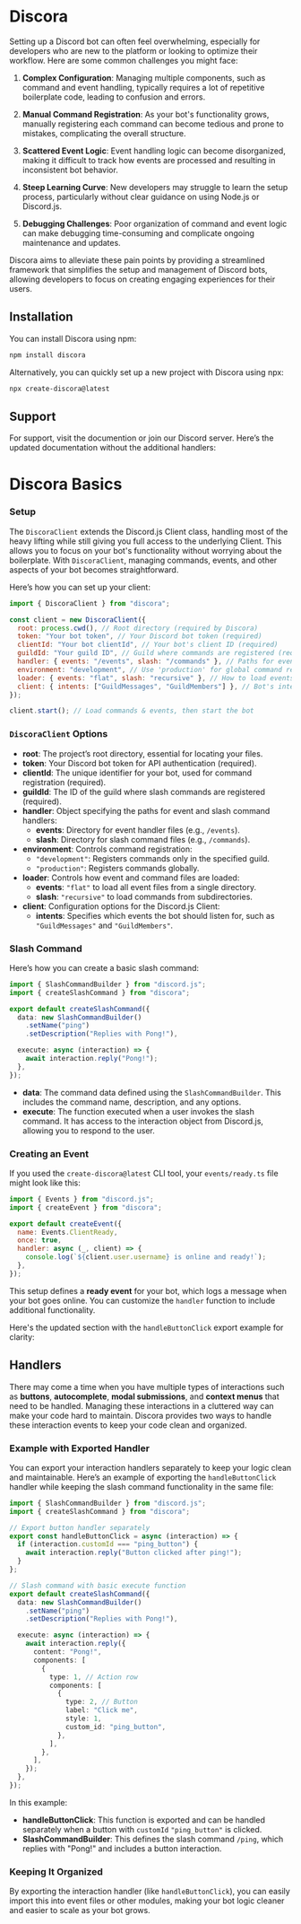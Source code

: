 # Discora 


Setting up a Discord bot can often feel overwhelming, especially for developers who are new to the platform or looking to optimize their workflow. Here are some common challenges you might face:

1. **Complex Configuration**: Managing multiple components, such as command and event handling, typically requires a lot of repetitive boilerplate code, leading to confusion and errors.

2. **Manual Command Registration**: As your bot's functionality grows, manually registering each command can become tedious and prone to mistakes, complicating the overall structure.

3. **Scattered Event Logic**: Event handling logic can become disorganized, making it difficult to track how events are processed and resulting in inconsistent bot behavior.

4. **Steep Learning Curve**: New developers may struggle to learn the setup process, particularly without clear guidance on using Node.js or Discord.js.

5. **Debugging Challenges**: Poor organization of command and event logic can make debugging time-consuming and complicate ongoing maintenance and updates.

Discora aims to alleviate these pain points by providing a streamlined framework that simplifies the setup and management of Discord bots, allowing developers to focus on creating engaging experiences for their users.



## Installation

You can install Discora using npm:

```bash
npm install discora
```

Alternatively, you can quickly set up a new project with Discora using npx:

```bash
npx create-discora@latest
```


## Support

For support, visit the documention or join our Discord server.
Here’s the updated documentation without the additional handlers:



# Discora Basics

### Setup

The `DiscoraClient` extends the Discord.js Client class, handling most of the heavy lifting while still giving you full access to the underlying Client. This allows you to focus on your bot's functionality without worrying about the boilerplate. With `DiscoraClient`, managing commands, events, and other aspects of your bot becomes straightforward.

Here’s how you can set up your client:

```js
import { DiscoraClient } from "discora";

const client = new DiscoraClient({
  root: process.cwd(), // Root directory (required by Discora)
  token: "Your bot token", // Your Discord bot token (required)
  clientId: "Your bot clientId", // Your bot's client ID (required)
  guildId: "Your guild ID", // Guild where commands are registered (required)
  handler: { events: "/events", slash: "/commands" }, // Paths for event & command handlers
  environment: "development", // Use 'production' for global command registration
  loader: { events: "flat", slash: "recursive" }, // How to load events and commands
  client: { intents: ["GuildMessages", "GuildMembers"] }, // Bot's intents
});

client.start(); // Load commands & events, then start the bot
```

### `DiscoraClient` Options

- **root**: The project’s root directory, essential for locating your files.
- **token**: Your Discord bot token for API authentication (required).
- **clientId**: The unique identifier for your bot, used for command registration (required).
- **guildId**: The ID of the guild where slash commands are registered (required).
- **handler**: Object specifying the paths for event and slash command handlers:
  - **events**: Directory for event handler files (e.g., `/events`).
  - **slash**: Directory for slash command files (e.g., `/commands`).
- **environment**: Controls command registration:
  - `"development"`: Registers commands only in the specified guild.
  - `"production"`: Registers commands globally.
- **loader**: Controls how event and command files are loaded:
  - **events**: `"flat"` to load all event files from a single directory.
  - **slash**: `"recursive"` to load commands from subdirectories.
- **client**: Configuration options for the Discord.js Client:
  - **intents**: Specifies which events the bot should listen for, such as `"GuildMessages"` and `"GuildMembers"`.



### Slash Command

Here’s how you can create a basic slash command:

```ts
import { SlashCommandBuilder } from "discord.js";
import { createSlashCommand } from "discora";

export default createSlashCommand({
  data: new SlashCommandBuilder()
    .setName("ping")
    .setDescription("Replies with Pong!"),

  execute: async (interaction) => {
    await interaction.reply("Pong!");
  },
});
```

- **data**: The command data defined using the `SlashCommandBuilder`. This includes the command name, description, and any options.
- **execute**: The function executed when a user invokes the slash command. It has access to the interaction object from Discord.js, allowing you to respond to the user.

### Creating an Event

If you used the `create-discora@latest` CLI tool, your `events/ready.ts` file might look like this:

```js
import { Events } from "discord.js";
import { createEvent } from "discora";

export default createEvent({
  name: Events.ClientReady,
  once: true,
  handler: async (_, client) => {
    console.log(`${client.user.username} is online and ready!`);
  },
});
```

This setup defines a **ready event** for your bot, which logs a message when your bot goes online. You can customize the `handler` function to include additional functionality.

Here's the updated section with the `handleButtonClick` export example for clarity:



## Handlers

There may come a time when you have multiple types of interactions such as **buttons**, **autocomplete**, **modal submissions**, and **context menus** that need to be handled. Managing these interactions in a cluttered way can make your code hard to maintain. Discora provides two ways to handle these interaction events to keep your code clean and organized.

### Example with Exported Handler

You can export your interaction handlers separately to keep your logic clean and maintainable. Here’s an example of exporting the `handleButtonClick` handler while keeping the slash command functionality in the same file:

```ts
import { SlashCommandBuilder } from "discord.js";
import { createSlashCommand } from "discora";

// Export button handler separately
export const handleButtonClick = async (interaction) => {
  if (interaction.customId === "ping_button") {
    await interaction.reply("Button clicked after ping!");
  }
};

// Slash command with basic execute function
export default createSlashCommand({
  data: new SlashCommandBuilder()
    .setName("ping")
    .setDescription("Replies with Pong!"),

  execute: async (interaction) => {
    await interaction.reply({
      content: "Pong!",
      components: [
        {
          type: 1, // Action row
          components: [
            {
              type: 2, // Button
              label: "Click me",
              style: 1,
              custom_id: "ping_button",
            },
          ],
        },
      ],
    });
  },
});
```

In this example:

- **handleButtonClick**: This function is exported and can be handled separately when a button with `customId` `"ping_button"` is clicked.
- **SlashCommandBuilder**: This defines the slash command `/ping`, which replies with "Pong!" and includes a button interaction.

### Keeping It Organized

By exporting the interaction handler (like `handleButtonClick`), you can easily import this into event files or other modules, making your bot logic cleaner and easier to scale as your bot grows.







